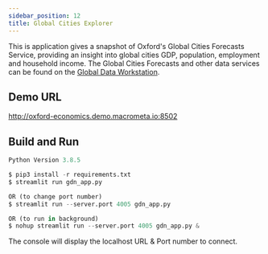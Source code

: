 ```yaml
---
sidebar_position: 12
title: Global Cities Explorer
---
```


This is application gives a snapshot of Oxford's Global Cities Forecasts Service, providing an insight into global cities GDP, population, employment and household income. The Global Cities Forecasts and other data services can be found on the [Global Data Workstation](https://www.oxfordeconomics.com/global-data-workstation-2.0).

## Demo URL

http://oxford-economics.demo.macrometa.io:8502

## Build and Run

```py
Python Version 3.8.5

$ pip3 install -r requirements.txt
$ streamlit run gdn_app.py

OR (to change port number)
$ streamlit run --server.port 4005 gdn_app.py

OR (to run in background)
$ nohup streamlit run --server.port 4005 gdn_app.py &
```

The console will display the localhost URL & Port number to connect.
